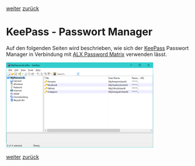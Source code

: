 <a class="nav-button pull-right" href="../KeePass_2">weiter</a>
<a class="nav-button pull-left" href="../PasswordMatrix_5">zurück</a>
<br>

# KeePass - Passwort Manager

Auf den folgenden Seiten wird beschrieben, wie sich der [KeePass](https://keepass.info/download.html) Passwort Manager in Verbindung mit [ALX Password Matrix](PasswordMatrix_1.md) verwenden lässt.

<img class="shadow" src="../../../images/keepass11.png" width="80%">

<a class="nav-button pull-right" href="../KeePass_2">weiter</a>
<a class="nav-button pull-left" href="../PasswordMatrix_5">zurück</a>
<br>
